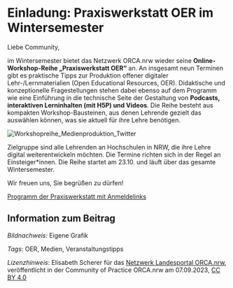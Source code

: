 # Einladung: Praxiswerkstatt OER im Wintersemester

Liebe Community,

im Wintersemester bietet das Netzwerk ORCA.nrw wieder seine **Online-Workshop-Reihe „Praxiswerkstatt OER“**  an. An insgesamt neun Terminen gibt es praktische Tipps zur Produktion  offener digitaler Lehr-/Lernmaterialien (Open Educational Resources,  OER). Didaktische und konzeptionelle Fragestellungen stehen dabei ebenso  auf dem Programm wie eine Einführung in die technische Seite der  Gestaltung von **Podcasts, interaktiven Lerninhalten (mit H5P) und Videos**.  Die Reihe besteht aus kompakten Workshop-Bausteinen, aus denen Lehrende  gezielt das auswählen können, was sie aktuell für ihre Lehre benötigen.

![Workshopreihe_Medienproduktion_Twitter](https://github.com/lindahalm-hsbi/infOERmiert/assets/147709351/709ba60a-7d18-4180-bf65-0e340b1054de "Workshopreihe_Medienproduktion Ankündigung auf Twitter")

Zielgruppe sind alle Lehrenden an Hochschulen in NRW, die ihre Lehre  digital weiterentwickeln möchten. Die Termine richten sich in der Regel  an Einsteiger\*innen. Die Reihe startet am 23.10. und läuft über das  gesamte Wintersemester.

Wir freuen uns, Sie begrüßen zu dürfen!

[Programm der Praxiswerkstatt mit Anmeldelinks](https://www.orca.nrw/praxiswerkstatt-oer)

## Information zum Beitrag

*Bildnachweis:* Eigene Grafik

*Tags*: OER, Medien, Veranstaltungstipps

*Lizenzhinweis*: Elisabeth Scherer für das <a href="http://www.orca.nrw/ueber-uns/netzwerk" target="_blank">Netzwerk Landesportal ORCA.nrw</a>, veröffentlicht in der Community of Practice ORCA.nrw am 07.09.2023, <a href="https://creativecommons.org/licenses/by/4.0/" target="_blank">CC BY 4.0</a>
